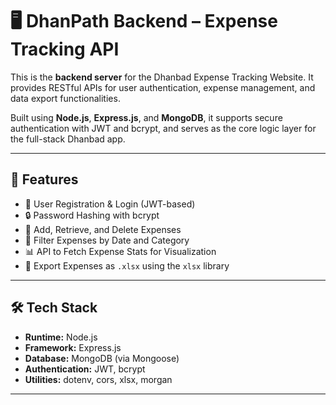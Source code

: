 # 🖥️ DhanPath Backend – Expense Tracking API

This is the **backend server** for the Dhanbad Expense Tracking Website. It provides RESTful APIs for user authentication, expense management, and data export functionalities.

Built using **Node.js**, **Express.js**, and **MongoDB**, it supports secure authentication with JWT and bcrypt, and serves as the core logic layer for the full-stack Dhanbad app.

---

## 🚀 Features

- 🔐 User Registration & Login (JWT-based)
- 🔒 Password Hashing with bcrypt
- 💸 Add, Retrieve, and Delete Expenses
- 📅 Filter Expenses by Date and Category
- 📊 API to Fetch Expense Stats for Visualization
- 📁 Export Expenses as `.xlsx` using the `xlsx` library

---

## 🛠️ Tech Stack

- **Runtime:** Node.js  
- **Framework:** Express.js  
- **Database:** MongoDB (via Mongoose)  
- **Authentication:** JWT, bcrypt  
- **Utilities:** dotenv, cors, xlsx, morgan

---




